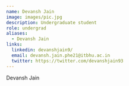 ```yaml
---
name: Devansh Jain
image: images/pic.jpg
description: Undergraduate student
role: undergrad
aliases:
  - Devansh Jain
links:
  linkedin: devanshjain9/
  email: devansh.jain.phe21@itbhu.ac.in
  twitter: https://twitter.com/devanshjain93
---
```


Devansh Jain
